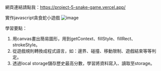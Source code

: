 網頁連結請點我：https://project-5-snake-game.vercel.app/

實作javascript貪食蛇小遊戲
![image](https://github.com/larry840/project-5-snake-game/assets/137968655/a601cac7-2c3b-49f8-b8f9-67526200f9e8)

學習要點：
1. 用canvas畫出簡易圖形，用到getContext、fillStyle、fillRect、strokeStyle。
2. 從遊戲規則轉換成程式語言，如：邊界、碰撞、移動限制、遊戲結束等等判定。
3. 透過local storage儲存歷史最高分數，學習將資料寫入、讀取至storage。
